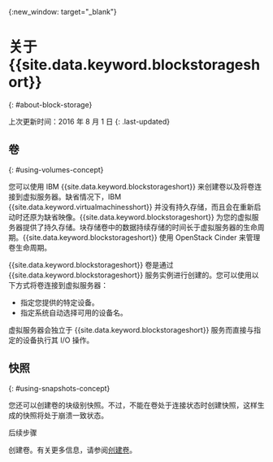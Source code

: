 {:new_window: target="_blank"}


# 关于 {{site.data.keyword.blockstorageshort}}
{: #about-block-storage}

上次更新时间：2016 年 8 月 1 日
{: .last-updated}

## 卷 
{: #using-volumes-concept}

您可以使用 IBM {{site.data.keyword.blockstorageshort}} 来创建卷以及将卷连接到虚拟服务器。缺省情况下，IBM {{site.data.keyword.virtualmachinesshort}} 并没有持久存储，而且会在重新启动时还原为缺省映像。{{site.data.keyword.blockstorageshort}} 为您的虚拟服务器提供了持久存储。块存储卷中的数据持续存储的时间长于虚拟服务器的生命周期。{{site.data.keyword.blockstorageshort}} 使用 OpenStack Cinder 来管理卷生命周期。

{{site.data.keyword.blockstorageshort}} 卷是通过 {{site.data.keyword.blockstorageshort}} 服务实例进行创建的。您可以使用以下方式将卷连接到虚拟服务器：
  

* 指定您提供的特定设备。 
* 指定系统自动选择可用的设备名。 

虚拟服务器会独立于 {{site.data.keyword.blockstorageshort}} 服务而直接与指定的设备执行其 I/O 操作。

## 快照 
{: #using-snapshots-concept}

您还可以创建卷的块级别快照。不过，不能在卷处于连接状态时创建快照，这样生成的快照将处于崩溃一致状态。 

后续步骤

创建卷。有关更多信息，请参阅[创建卷](../BlockStorage/blockstorage_creatingvolume.html)。
